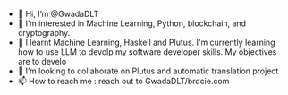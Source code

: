 - 👋 Hi, I’m @GwadaDLT
- 👀 I’m interested in Machine Learning, Python, blockchain, and cryptography.
- 🌱 I learnt Machine Learning, Haskell and Plutus. I'm currently learning how to use LLM to devolp my software developer skills. My objectives are to develo
- 💞️ I’m looking to collaborate on Plutus and automatic translation project
- 📫 How to reach me : reach out to GwadaDLT/brdcie.com

<!---
GwadaDLT/GwadaDLT is a ✨ special ✨ repository because its `README.md` (this file) appears on your GitHub profile.
You can click the Preview link to take a look at your changes.
--->
